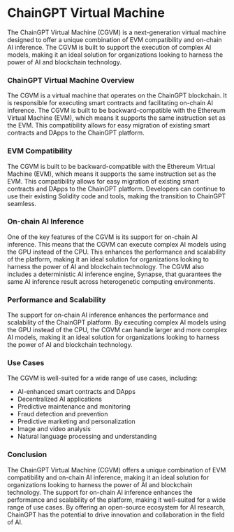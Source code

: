 # ChainGPT Virtual Machine

The ChainGPT Virtual Machine (CGVM) is a next-generation virtual machine designed to offer a unique combination of EVM compatibility and on-chain AI inference. The CGVM is built to support the execution of complex AI models, making it an ideal solution for organizations looking to harness the power of AI and blockchain technology.



### ChainGPT Virtual Machine Overview

The CGVM is a virtual machine that operates on the ChainGPT blockchain. It is responsible for executing smart contracts and facilitating on-chain AI inference. The CGVM is built to be backward-compatible with the Ethereum Virtual Machine (EVM), which means it supports the same instruction set as the EVM. This compatibility allows for easy migration of existing smart contracts and DApps to the ChainGPT platform.



### EVM Compatibility

The CGVM is built to be backward-compatible with the Ethereum Virtual Machine (EVM), which means it supports the same instruction set as the EVM. This compatibility allows for easy migration of existing smart contracts and DApps to the ChainGPT platform. Developers can continue to use their existing Solidity code and tools, making the transition to ChainGPT seamless.



### On-chain AI Inference

One of the key features of the CGVM is its support for on-chain AI inference. This means that the CGVM can execute complex AI models using the GPU instead of the CPU. This enhances the performance and scalability of the platform, making it an ideal solution for organizations looking to harness the power of AI and blockchain technology. The CGVM also includes a deterministic AI inference engine, Synapse, that guarantees the same AI inference result across heterogenetic computing environments.



### Performance and Scalability

The support for on-chain AI inference enhances the performance and scalability of the ChainGPT platform. By executing complex AI models using the GPU instead of the CPU, the CGVM can handle larger and more complex AI models, making it an ideal solution for organizations looking to harness the power of AI and blockchain technology.



### Use Cases

The CGVM is well-suited for a wide range of use cases, including:

* AI-enhanced smart contracts and DApps
* Decentralized AI applications
* Predictive maintenance and monitoring
* Fraud detection and prevention
* Predictive marketing and personalization
* Image and video analysis
* Natural language processing and understanding



### Conclusion

The ChainGPT Virtual Machine (CGVM) offers a unique combination of EVM compatibility and on-chain AI inference, making it an ideal solution for organizations looking to harness the power of AI and blockchain technology. The support for on-chain AI inference enhances the performance and scalability of the platform, making it well-suited for a wide range of use cases. By offering an open-source ecosystem for AI research, ChainGPT has the potential to drive innovation and collaboration in the field of AI.
